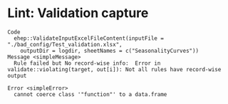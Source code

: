# Lint: Validation capture

    Code
      ehep::ValidateInputExcelFileContent(inputFile = "./bad_config/Test_validation.xlsx",
        outputDir = logdir, sheetNames = c("SeasonalityCurves"))
    Message <simpleMessage>
      Rule failed but No record-wise info:  Error in validate::violating(target, out[i]): Not all rules have record-wise output
      
    Error <simpleError>
      cannot coerce class '"function"' to a data.frame

